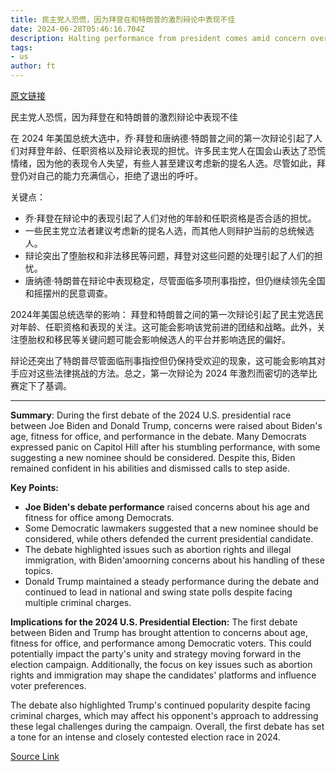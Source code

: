 ```yaml
---
title: 民主党人恐慌，因为拜登在和特朗普的激烈辩论中表现不佳
date: 2024-06-28T05:46:16.704Z
description: Halting performance from president comes amid concern over age and fitness for office
tags: 
- us
author: ft
---
```


[原文链接](https://ft.com/content/4e2e18b0-4206-4738-8ef0-8a9e80f6d255)

民主党人恐慌，因为拜登在和特朗普的激烈辩论中表现不佳

在 2024 年美国总统大选中，乔·拜登和唐纳德·特朗普之间的第一次辩论引起了人们对拜登年龄、任职资格以及辩论表现的担忧。许多民主党人在国会山表达了恐慌情绪，因为他的表现令人失望，有些人甚至建议考虑新的提名人选。尽管如此，拜登仍对自己的能力充满信心，拒绝了退出的呼吁。

关键点：
- 乔·拜登在辩论中的表现引起了人们对他的年龄和任职资格是否合适的担忧。
- 一些民主党立法者建议考虑新的提名人选，而其他人则辩护当前的总统候选人。
- 辩论突出了堕胎权和非法移民等问题，拜登对这些问题的处理引起了人们的担忧。
- 唐纳德·特朗普在辩论中表现稳定，尽管面临多项刑事指控，但仍继续领先全国和摇摆州的民意调查。

2024年美国总统选举的影响：
拜登和特朗普之间的第一次辩论引起了民主党选民对年龄、任职资格和表现的关注。这可能会影响该党前进的团结和战略。此外，关注堕胎权和移民等关键问题可能会影响候选人的平台并影响选民的偏好。

辩论还突出了特朗普尽管面临刑事指控但仍保持受欢迎的现象，这可能会影响其对手应对这些法律挑战的方法。总之，第一次辩论为 2024 年激烈而密切的选举比赛定下了基调。


---

 **Summary**: During the first debate of the 2024 U.S. presidential race between Joe Biden and Donald Trump, concerns were raised about Biden's age, fitness for office, and performance in the debate. Many Democrats expressed panic on Capitol Hill after his stumbling performance, with some suggesting a new nominee should be considered. Despite this, Biden remained confident in his abilities and dismissed calls to step aside.

**Key Points:**
- **Joe Biden's debate performance** raised concerns about his age and fitness for office among Democrats.
- Some Democratic lawmakers suggested that a new nominee should be considered, while others defended the current presidential candidate.
- The debate highlighted issues such as abortion rights and illegal immigration, with Biden'amoorning concerns about his handling of these topics.
- Donald Trump maintained a steady performance during the debate and continued to lead in national and swing state polls despite facing multiple criminal charges.

**Implications for the 2024 U.S. Presidential Election:**
The first debate between Biden and Trump has brought attention to concerns about age, fitness for office, and performance among Democratic voters. This could potentially impact the party's unity and strategy moving forward in the election campaign. Additionally, the focus on key issues such as abortion rights and immigration may shape the candidates' platforms and influence voter preferences.

The debate also highlighted Trump's continued popularity despite facing criminal charges, which may affect his opponent's approach to addressing these legal challenges during the campaign. Overall, the first debate has set a tone for an intense and closely contested election race in 2024.


[Source Link](https://ft.com/content/4e2e18b0-4206-4738-8ef0-8a9e80f6d255)

